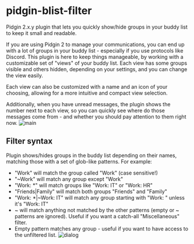 # pidgin-blist-filter
Pidgin 2.x.y plugin that lets you quickly show/hide groups in your buddy list to keep it small and readable.

If you are using Pidgin 2 to manage your communications, you can end up with a lot of groups in your buddy list - especially if you use protocols like Discord.
This plugin is here to keep things manageable, by working with a customizable set of "views" of your buddy list. Each view has some groups visible and others hidden, depending on your settings, and you can change the view easily.

Each view can also be customized with a name and an icon of your choosing, allowing for a more intuitive and compact view selection.

Additionally, when you have unread messages, the plugin shows the number next to each view, so you can quickly see where do those messages come from - and whether you should pay attention to them right now.
![main](https://user-images.githubusercontent.com/2130028/139556911-0c74e1c0-b4f8-4348-bd10-a9506c7b2056.png)

## Filter syntax
Plugin shows/hides groups in the buddy list depending on their names, matching those with a set of glob-like patterns. For example:
 - "Work" will match the group called "Work" (case sensitive!)
 - "~Work" will match any group except "Work"
 - "Work: *" will match groups like "Work: IT" or "Work: HR"
 - "Friends|Family" will match both groups "Friends" and "Family"
 - "Work: *|~Work: IT" will match any group starting with "Work: " unless it's "Work: IT"
 - \~ will match anything not matched by the other patterns (empty or \~ patterns are ignored). Useful if you want a catch-all "Miscellaneous" filter.
 - Empty pattern matches any group - useful if you want to have access to the unfiltered list.
![dialog](https://user-images.githubusercontent.com/2130028/139556913-33c74ffc-35b3-43ce-a3b4-04133efb21c5.png)
